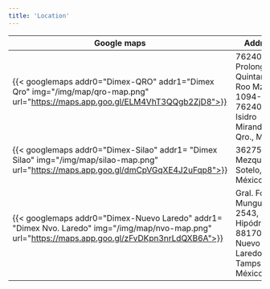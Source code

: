 ```yaml
---
title: 'Location'
---
```


Google maps | Address
--------|------
 {{< googlemaps addr0="Dimex-QRO" addr1="Dimex Qro" img="/img/map/qro-map.png" url="https://maps.app.goo.gl/ELM4VhT3QQgb2ZjD8">}} &nbsp; &nbsp;| 76240 Prolongación Quintana Roo Mz. 4 1094-A, 76240 San Isidro Miranda, Qro., México
{{< googlemaps addr0="Dimex-Silao" addr1= "Dimex Silao" img="/img/map/silao-map.png" url="https://maps.app.goo.gl/dmCpVGqXE4J2uFqp8">}} &nbsp; &nbsp;| 36275 Mezquite de Sotelo, Gto., México
{{< googlemaps addr0="Dimex-Nuevo Laredo" addr1= "Dimex Nvo. Laredo" img="/img/map/nvo-map.png" url="https://maps.app.goo.gl/zFvDKpn3nrLdQXB6A">}} &nbsp; &nbsp;| Gral. Fco. Munguía 2543, Hipódromo, 88170 Nuevo Laredo, Tamps., México
